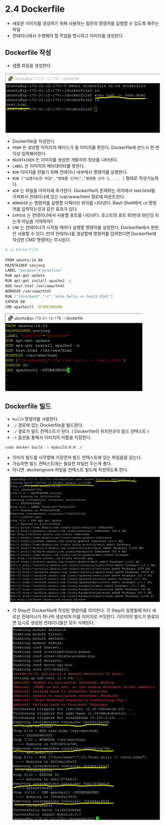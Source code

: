 # 2.4 Dockerfile

- 새로운 이미지를 생성하기 위해 사용하는 일련의 명령어를 실행할 수 있도록 해주는 파일
- 컨테이너에서 수앵해야 할 작업을 명시하고 이미지를 생성한다.

## Dockerfile 작성

- 샘플 파일을 생성한다.

![Untitled](./images/2-4/Untitled.png)

- Dockerfile을 작성한다.
- `FROM` 은 생성할 이미지의 베이스가 될 이미지를 뜻한다. Dockerfile에 반드시 한 번 이상 입력해야한다.
- `MAINTAINER` 은 이미지를 생성한 개발자의 정보를 나타낸다.
- `LABEL` 은 이미지의 메타데이터를 뜻한다.
- `RUN` 이미지를 만들기 위해 컨테이너 내부에서 명령어를 실행한다.
- `RUN ["실행가능한 파일","명령줄 인자1","명령줄 인자 2, ... ]` 형태로 작성가능하다.
- `ADD` 는 파일을 이미지에 추가한다. Dockerfile이 존재하는 위치에서 test.html을 가져와서 컨테이너에 있는 /var/www/html 경로에 마운트한다.
- `WORKDIR` 는 명령어를 실행할 디렉터리 위치를 나타낸다. Bash Shell에서 `cd` 명령어를 입력하는것과 같은 효과가 있다.
- `EXPOSE` 는 컨테이너에서 사용할 포트를 나타낸다. 호스트의 포트 80번과 바인딩 되는게 아님을 기억하자!!
- `CMD` 는 컨테이너가 시작될 때마다 실행할 명령어를 설정한다. Dockerfile에서 한번만 사용할 수 있다. 만약 컨테이너를 생성할때 명령어를 입력한다면 Dockerfile에 작성한 CMD 명령어는 무시된다.

```bash
# vi Dockerfile

FROM ubuntu:14.04
MAINTAINER soojong
LABEL "purpose"="practice"
RUN apt-get update
RUN apt-get install apache2 -y
ADD test.html /var/www/html
WORKDIR /var/www/html
RUN ["/bin/bash","-c","echo hello >> test2.html"]
EXPOSE 80
CMD apachectl -DFOREGROUND
```

![Untitled](./images/2-4/Untitled%201.png)

## Dockerfile 빌드

- `build` 명령어를 사용한다.
- `./` 경로에 있는 Dockerfile을 빌드한다.
- `./` 경로가 빌드 컨텍스트가 된다. ( Dockerfile이 위치한곳이 빌드 컨텍스트 )
- `-t` 옵션을 통해서 이미지의 이름을 지정한다.

```bash
sudo docker build -t mybuild:0.0 ./
```

- 이미지 빌드를 시작할때 가장먼저 빌드 컨텍스트에 있는 파일들을 읽는다.
- 가능하면 빌드 컨텍스트에는 필요한 파일만 두는게 좋다.
- 아니면 .dockerignore 파일을 컨텍스트 빌드에 작성하도록 한다.

![Untitled](./images/2-4/Untitled%202.png)

- 각 Step은 Dockerfile에 작성된 명령어를 의미한다. 각 Step이 실행될때 마다 새로운 컨테이너가 하나씩 생성되며 이를 이미지로 커밋한다. 이미지의 빌드가 완료되면 임시로 생성된 컨테이너들은 모두 삭제된다.
  ![Untitled](./images/2-4/Untitled%203.png)
